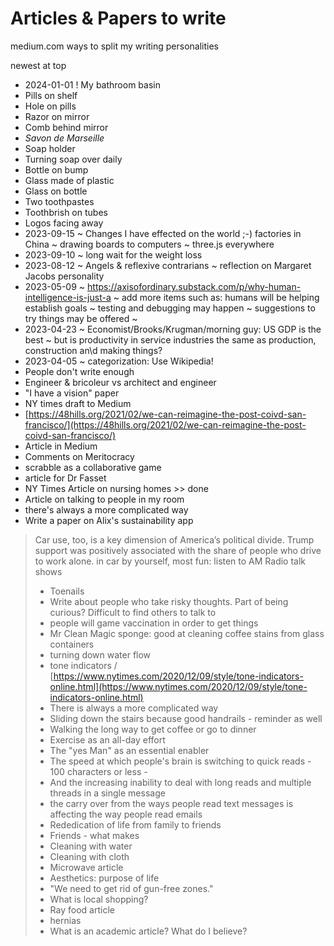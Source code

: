 # Articles & Papers to write

medium.com ways to split my writing personalities

newest at top

* 2024-01-01 ! My bathroom basin
* Pills on shelf
* Hole on pills
* Razor on mirror
* Comb behind mirror
* _Savon de Marseille_
* Soap holder
* Turning soap over daily
* Bottle on bump
* Glass made of plastic
* Glass on bottle
* Two toothpastes
* Toothbrish on tubes
* Logos facing away
* 2023-09-15 ~ Changes I have effected on the world ;-) factories in China ~ drawing boards to computers ~ three.js everywhere 
* 2023-09-10 ~ long wait for the weight loss
* 2023-08-12 ~ Angels & reflexive contrarians ~ reflection on Margaret Jacobs personality
* 2023-05-09 ~ https://axisofordinary.substack.com/p/why-human-intelligence-is-just-a ~ add more items such as: humans will be helping establish goals ~ testing and debugging may happen ~ suggestions to try things may be offered ~
* 2023-04-23 ~ Economist/Brooks/Krugman/morning guy: US GDP is the best ~ but is productivity in service industries the same as production, construction an\\d making things?
* 2023-04-05 ~ categorization: Use Wikipedia!
* People don't write enough
* Engineer & bricoleur vs architect and engineer
* "I have a vision" paper
* NY times draft to Medium
* [https://48hills.org/2021/02/we-can-reimagine-the-post-coivd-san-francisco/](https://48hills.org/2021/02/we-can-reimagine-the-post-coivd-san-francisco/)
* Article in Medium
* Comments on Meritocracy
* scrabble as a collaborative game
* article for Dr Fasset
* NY Times Article on nursing homes >> done
* Article on talking to people in my room
* there's always a more complicated way
* Write a paper on Alix's sustainability app

> Car use, too, is a key dimension of America’s political divide. Trump support was positively associated with the share of people who drive to work alone.
> in car by yourself, most fun: listen to AM Radio talk shows
>
> * Toenails
> * Write about people who take risky thoughts. Part of being curious? Difficult to find others to talk to
> * people will game vaccination in order to get things
> * Mr Clean Magic sponge: good at cleaning coffee stains from glass containers
> * turning down water flow
> * tone indicators / [https://www.nytimes.com/2020/12/09/style/tone-indicators-online.html](https://www.nytimes.com/2020/12/09/style/tone-indicators-online.html)
> * There is always a more complicated way
> * Sliding down the stairs because good handrails - reminder as well
> * Walking the long way to get coffee or go to dinner
> * Exercise as an all-day effort
> * The "yes Man" as an essential enabler
> * The speed at which people's brain is switching to quick reads - 100 characters or less -
> * And the increasing inability to deal with long reads and multiple threads in a single message
> * the carry over from the ways people read text messages is affecting the way people read emails
> * Rededication of life from family to friends
> * Friends - what makes
> * Cleaning with water
> * Cleaning with cloth
> * Microwave article
> * Aesthetics: purpose of life
> * "We need to get rid of gun-free zones."
> * What is local shopping?
> * Ray food article
> * hernias
> * What is an academic article? What do I believe?